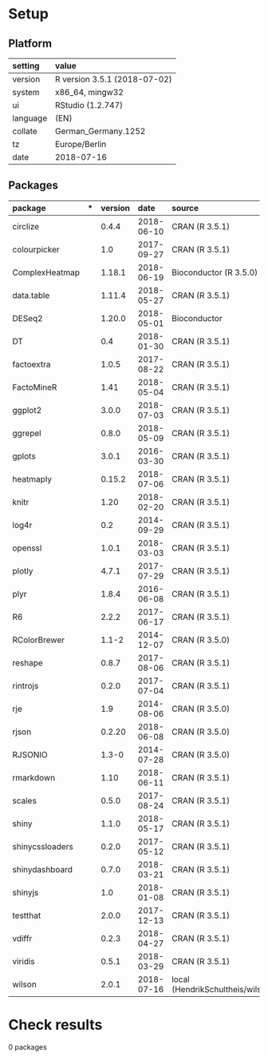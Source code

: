 # Setup

## Platform

|setting  |value                        |
|:--------|:----------------------------|
|version  |R version 3.5.1 (2018-07-02) |
|system   |x86_64, mingw32              |
|ui       |RStudio (1.2.747)            |
|language |(EN)                         |
|collate  |German_Germany.1252          |
|tz       |Europe/Berlin                |
|date     |2018-07-16                   |

## Packages

|package         |*  |version |date       |source                              |
|:---------------|:--|:-------|:----------|:-----------------------------------|
|circlize        |   |0.4.4   |2018-06-10 |CRAN (R 3.5.1)                      |
|colourpicker    |   |1.0     |2017-09-27 |CRAN (R 3.5.1)                      |
|ComplexHeatmap  |   |1.18.1  |2018-06-19 |Bioconductor (R 3.5.0)              |
|data.table      |   |1.11.4  |2018-05-27 |CRAN (R 3.5.1)                      |
|DESeq2          |   |1.20.0  |2018-05-01 |Bioconductor                        |
|DT              |   |0.4     |2018-01-30 |CRAN (R 3.5.1)                      |
|factoextra      |   |1.0.5   |2017-08-22 |CRAN (R 3.5.1)                      |
|FactoMineR      |   |1.41    |2018-05-04 |CRAN (R 3.5.1)                      |
|ggplot2         |   |3.0.0   |2018-07-03 |CRAN (R 3.5.1)                      |
|ggrepel         |   |0.8.0   |2018-05-09 |CRAN (R 3.5.1)                      |
|gplots          |   |3.0.1   |2016-03-30 |CRAN (R 3.5.1)                      |
|heatmaply       |   |0.15.2  |2018-07-06 |CRAN (R 3.5.1)                      |
|knitr           |   |1.20    |2018-02-20 |CRAN (R 3.5.1)                      |
|log4r           |   |0.2     |2014-09-29 |CRAN (R 3.5.1)                      |
|openssl         |   |1.0.1   |2018-03-03 |CRAN (R 3.5.1)                      |
|plotly          |   |4.7.1   |2017-07-29 |CRAN (R 3.5.1)                      |
|plyr            |   |1.8.4   |2016-06-08 |CRAN (R 3.5.1)                      |
|R6              |   |2.2.2   |2017-06-17 |CRAN (R 3.5.1)                      |
|RColorBrewer    |   |1.1-2   |2014-12-07 |CRAN (R 3.5.0)                      |
|reshape         |   |0.8.7   |2017-08-06 |CRAN (R 3.5.1)                      |
|rintrojs        |   |0.2.0   |2017-07-04 |CRAN (R 3.5.1)                      |
|rje             |   |1.9     |2014-08-06 |CRAN (R 3.5.0)                      |
|rjson           |   |0.2.20  |2018-06-08 |CRAN (R 3.5.0)                      |
|RJSONIO         |   |1.3-0   |2014-07-28 |CRAN (R 3.5.0)                      |
|rmarkdown       |   |1.10    |2018-06-11 |CRAN (R 3.5.1)                      |
|scales          |   |0.5.0   |2017-08-24 |CRAN (R 3.5.1)                      |
|shiny           |   |1.1.0   |2018-05-17 |CRAN (R 3.5.1)                      |
|shinycssloaders |   |0.2.0   |2017-05-12 |CRAN (R 3.5.1)                      |
|shinydashboard  |   |0.7.0   |2018-03-21 |CRAN (R 3.5.1)                      |
|shinyjs         |   |1.0     |2018-01-08 |CRAN (R 3.5.1)                      |
|testthat        |   |2.0.0   |2017-12-13 |CRAN (R 3.5.1)                      |
|vdiffr          |   |0.2.3   |2018-04-27 |CRAN (R 3.5.1)                      |
|viridis         |   |0.5.1   |2018-03-29 |CRAN (R 3.5.1)                      |
|wilson          |   |2.0.1   |2018-07-16 |local (HendrikSchultheis/wilson@NA) |

# Check results

0 packages




